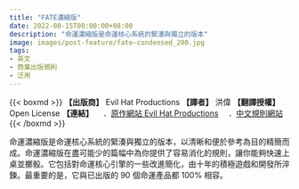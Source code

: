```yaml
---
title: "FATE濃縮版"
date: 2022-08-15T00:00:00+08:00
description: "命運濃縮版是命運核心系統的緊湊與獨立的版本"
image: images/post-feature/fate-condensed_200.jpg
tags: 
- 英文
- 商業出版規則
- 泛用
---
```

{{< boxmd >}}
**【出版商】** Evil Hat Productions
**【譯者】** 洪偉
**【翻譯授權】** Open License
**【連結】**
　．[原作網站 Evil Hat Productions](https://evilhat.com/product/fate-condensed/)
　．[中文規則網站](https://wayneh.tw/fate-srd/)
{{< /boxmd >}}

命運濃縮版是命運核心系統的緊湊與獨立的版本，以清晰和便於參考為目的精簡而成。命運濃縮版在盡可能少的篇幅中為你提供了容易消化的規則，讓你能夠快速上桌並擲骰。它包括對命運核心引擎的一些改進簡化，由十年的積極遊戲和開發所淬鍊。最重要的是，它與已出版的 90 個命運產品都 100% 相容。